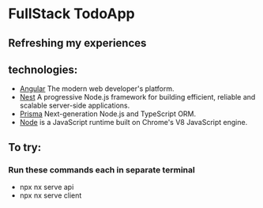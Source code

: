 # FullStack TodoApp

## Refreshing my experiences 

## technologies:
- [Angular](https://angular.io)
  The modern web developer's platform.
- [Nest](https://nestjs.com)
  A progressive Node.js framework for building efficient, reliable and scalable server-side applications.
- [Prisma](https://www.prisma.io)
  Next-generation Node.js and TypeScript ORM.
- [Node](https://nodejs.org)
  is a JavaScript runtime built on Chrome's V8 JavaScript engine.


## To try: 
### Run these commands each in separate terminal
- npx nx serve api
- npx nx serve client
